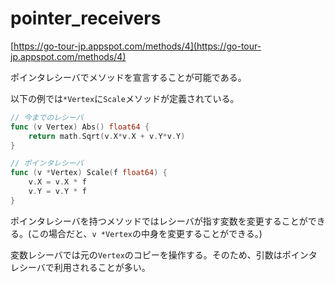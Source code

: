 # pointer_receivers

[https://go-tour-jp.appspot.com/methods/4](https://go-tour-jp.appspot.com/methods/4)

ポインタレシーバでメソッドを宣言することが可能である。

以下の例では`*Vertex`に`Scale`メソッドが定義されている。

```go
// 今までのレシーバ
func (v Vertex) Abs() float64 {
	return math.Sqrt(v.X*v.X + v.Y*v.Y)
}

// ポインタレシーバ
func (v *Vertex) Scale(f float64) {
	v.X = v.X * f
	v.Y = v.Y * f
}
```

ポインタレシーバを持つメソッドではレシーバが指す変数を変更することができる。(この場合だと、`v *Vertex`の中身を変更することができる。)

変数レシーバでは元の`Vertex`のコピーを操作する。そのため、引数はポインタレシーバで利用されることが多い。
